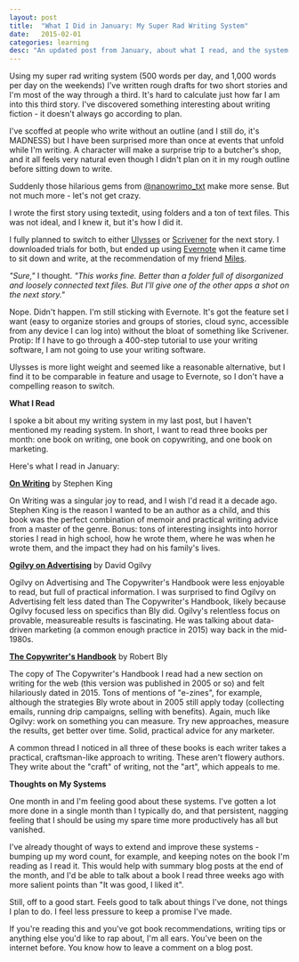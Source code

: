 ```yaml
---
layout: post
title:  "What I Did in January: My Super Rad Writing System"
date:   2015-02-01
categories: learning
desc: "An updated post from January, about what I read, and the system I'm using for writing."
---
```


Using my super rad writing system (500 words per day, and 1,000 words per day on the weekends) I've written rough drafts for two short stories and I'm most of the way through a third. It's hard to calculate just how far I am into this third story. I've discovered something interesting about writing fiction - it doesn't always go according to plan.

I've scoffed at people who write without an outline (and I still do, it's MADNESS) but I have been surprised more than once at events that unfold while I'm writing. A character will make a surprise trip to a butcher's shop, and it all feels very natural even though I didn't plan on it in my rough outline before sitting down to write.

Suddenly those hilarious gems from [@nanowrimo_txt](https://twitter.com/nanowrimo_txt) make more sense. But not much more - let's not get crazy.

I wrote the first story using textedit, using folders and a ton of text files. This was not ideal, and I knew it, but it's how I did it.

I fully planned to switch to either [Ulysses](http://www.ulyssesapp.com/) or [Scrivener](http://www.literatureandlatte.com/scrivener.php) for the next story. I downloaded trials for both, but ended up using [Evernote](https://evernote.com/) when it came time to sit down and write, at the recommendation of my friend [Miles](http://mileszs.com/).

*"Sure,"* I thought. *"This works fine. Better than a folder full of disorganized and loosely connected text files. But I'll give one of the other apps a shot on the next story."*

Nope. Didn't happen. I'm still sticking with Evernote. It's got the feature set I want (easy to organize stories and groups of stories, cloud sync, accessible from any device I can log into) without the bloat of something like Scrivener. Protip: If I have to go through a 400-step tutorial to use your writing software, I am not going to use your writing software.

Ulysses is more light weight and seemed like a reasonable alternative, but I find it to be comparable in feature and usage to Evernote, so I don't have a compelling reason to switch.

**What I Read**

I spoke a bit about my writing system in my last post, but I haven't mentioned my reading system. In short, I want to read three books per month: one book on writing, one book on copywriting, and one book on marketing.

Here's what I read in January:

**[On Writing](http://www.amazon.com/Writing-10th-Anniversary-Memoir-Craft/dp/1439156816/ref=sr_1_1?s=books&ie=UTF8&qid=1425703880&sr=1-1&keywords=on+writing)** by Stephen King

On Writing was a singular joy to read, and I wish I'd read it a decade ago. Stephen King is the reason I wanted to be an author as a child, and this book was the perfect combination of memoir and practical writing advice from a master of the genre. Bonus: tons of interesting insights into horror stories I read in high school, how he wrote them, where he was when he wrote them, and the impact they had on his family's lives.

**[Ogilvy on Advertising](http://www.amazon.com/Ogilvy-Advertising-David/dp/039472903X/ref=sr_1_1?s=books&ie=UTF8&qid=1425703914&sr=1-1&keywords=ogilvy+on+advertising)** by David Ogilvy

Ogilvy on Advertising and The Copywriter's Handbook were less enjoyable to read, but full of practical information. I was surprised to find Ogilvy on Advertising felt less dated than The Copywriter's Handbook, likely because Ogilvy focused less on specifics than Bly did. Ogilvy's relentless focus on provable, measureable results is fascinating. He was talking about data-driven marketing (a common enough practice in 2015) way back in the mid-1980s.

**[The Copywriter's Handbook](http://www.amazon.com/Copywriters-Handbook-Step---Step-Writing/dp/0805078045/ref=sr_1_1?s=books&ie=UTF8&qid=1425704153&sr=1-1&keywords=copywriter%27s+handbook)** by Robert Bly

The copy of The Copywriter's Handbook I read had a new section on writing for the web (this version was published in 2005 or so) and felt hilariously dated in 2015. Tons of mentions of "e-zines", for example, although the strategies Bly wrote about in 2005 still apply today (collecting emails, running drip campaigns, selling with benefits). Again, much like Ogilvy: work on something you can measure. Try new approaches, measure the results, get better over time. Solid, practical advice for any marketer.

A common thread I noticed in all three of these books is each writer takes a practical, craftsman-like approach to writing. These aren't flowery authors. They write about the "craft" of writing, not the "art", which appeals to me.

**Thoughts on My Systems**

One month in and I'm feeling good about these systems. I've gotten a lot more done in a single month than I typically do, and that persistent, nagging feeling that I should be using my spare time more productively has all but vanished.

I've already thought of ways to extend and improve these systems - bumping up my word count, for example, and keeping notes on the book I'm reading as I read it. This would help with summary blog posts at the end of the month, and I'd be able to talk about a book I read three weeks ago with more salient points than "It was good, I liked it".

Still, off to a good start. Feels good to talk about things I've done, not things I plan to do. I feel less pressure to keep a promise I've made.

If you're reading this and you've got book recommendations, writing tips or anything else you'd like to rap about, I'm all ears. You've been on the internet before. You know how to leave a comment on a blog post.
